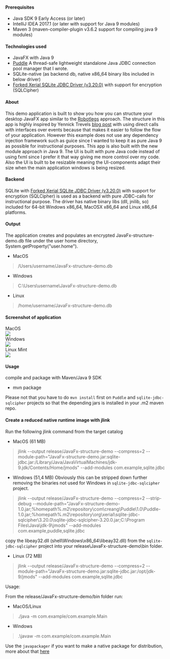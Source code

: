 <h4> Prerequisites </h4>

* Java SDK 9 Early Access (or later)
* IntelliJ IDEA 2017.1 (or later with support for Java 9 modules)
* Maven 3 (maven-compiler-plugin v3.6.2 support for compiling java 9 modules)

<h4> Technologies used </h4>

* JavaFX with Java 9
* [Puddle](https://github.com/jbilander/Puddle) A thread-safe lightweight standalone Java JDBC connection pool manager that I wrote.
* SQLite-native (as backend db, native x86_64 binary libs included in below driver)
* [Forked Xerial SQLite JDBC Driver (v3.20.0)](https://github.com/jbilander/sqlite-jdbc) with support for encryption (SQLCipher) 

<h4> About </h4>

This demo application is built to show you how you can structure your desktop JavaFX app similar to the [Robotlegs](http://www.robotlegs.org/) approach.
The structure in this app is highly inspired by Yennick Trevels [blog post](http://yennicktrevels.com/blog/2013/10/15/javafx-structuring-your-application-overview/) 
with using direct calls with interfaces over events because that makes it easier to follow the flow of your application. However this example does
not use any dependency injection framework such as guice since I wanted to keep it as pure Java 9 as possible for instructional purposes.
This app is also built with the new module approach in Java 9. The UI is built with pure Java code instead of using fxml since I prefer
it that way giving me more control over my code. Also the UI is built to be resizable meaning the UI-components adapt their size when 
the main application windows is being resized.

<h4> Backend </h4>

SQLite with [Forked Xerial SQLite JDBC Driver (v3.20.0)](https://github.com/jbilander/sqlite-jdbc) with support for encryption (SQLCipher) is used as a backend with pure JDBC-calls for instructional purpose.
The driver has native binary libs (dll, jnilib, so) included for 64-bit Windows x86_64, MacOSX x86_64 and Linux x86_64 platforms.

<h4> Output </h4>

The application creates and populates an encrypted JavaFx-structure-demo.db file under the user home directory, System.getProperty("user.home").

* MacOS
>/Users/username/JavaFx-structure-demo.db

* Windows
>C:\Users\username\JavaFx-structure-demo.db

* Linux
>/home/username/JavaFx-structure-demo.db

<h4> Screenshot of application </h4>

MacOS<br />
<img src="https://github.com/jbilander/JavaFx-structure-demo/blob/master/app_screenshot_macos.png">
<br />Windows<br />
<img src="https://github.com/jbilander/JavaFx-structure-demo/blob/master/app_screenshot_windows.png">
<br />Linux Mint<br />
<img src="https://github.com/jbilander/JavaFx-structure-demo/blob/master/app_screenshot_linux.png">

<h4> Usage </h4>

compile and package with Maven/Java 9 SDK
* mvn package<br />

Please not that you have to do `mvn install` first on `Puddle` and `sqlite-jdbc-sqlcipher` projects so that the depending jars is installed in your .m2 maven repo.

<h4> Create a reduced native runtime image with jlink </h4>

Run the following jlink command from the target catalog

* MacOS (61 MB)

>jlink --output release/JavaFx-structure-demo --compress=2 --module-path="JavaFx-structure-demo.jar:sqlite-jdbc.jar:/Library/Java/JavaVirtualMachines/jdk-9.jdk/Contents/Home/jmods" --add-modules com.example,sqlite.jdbc

* Windows (51,4 MB) Obviously this can be stripped down further removing the binaries not used for Windows in `sqlite-jdbc-sqlcipher` project.

>jlink --output release/JavaFx-structure-demo --compress=2 --strip-debug --module-path="JavaFx-structure-demo-1.0.jar;%homepath%\.m2\repository\com\creang\Puddle\1.0\Puddle-1.0.jar;%homepath%\.m2\repository\org\xerial\sqlite-jdbc-sqlcipher\3.20.0\sqlite-jdbc-sqlcipher-3.20.0.jar;C:\Program Files\Java\jdk-9\jmods" --add-modules com.example,puddle,sqlite.jdbc

copy the libeay32.dll (shell\Windows\x86_64\libeay32.dll) from the `sqlite-jdbc-sqlcipher` project into your release\JavaFx-structure-demo\bin folder.

* Linux (72 MB)

>jlink --output release/JavaFx-structure-demo --compress=2 --module-path="JavaFx-structure-demo.jar:sqlite-jdbc.jar:/opt/jdk-9/jmods" --add-modules com.example,sqlite.jdbc

Usage:

From the release/JavaFx-structure-demo/bin folder run:

* MacOS/Linux

>./java -m com.example/com.example.Main

* Windows

>.\javaw -m com.example/com.example.Main

Use the `javapackager` if you want to make a native package for distribution, more about that [here](https://stackoverflow.com/questions/45446827/error-when-trying-to-package-native-image-with-javapackager-in-java-9-ea)